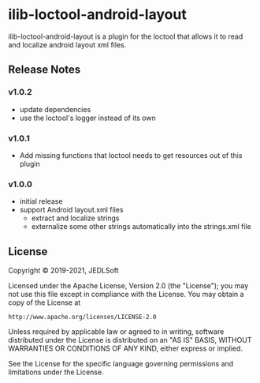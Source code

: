 # ilib-loctool-android-layout

ilib-loctool-android-layout is a plugin for the loctool that
allows it to read and localize android layout xml files.

## Release Notes

### v1.0.2

- update dependencies
- use the loctool's logger instead of its own

### v1.0.1

- Add missing functions that loctool needs to get resources out of this plugin

### v1.0.0

- initial release
- support Android layout.xml files
    - extract and localize strings
    - externalize some other strings automatically into the strings.xml file

## License

Copyright © 2019-2021, JEDLSoft

Licensed under the Apache License, Version 2.0 (the "License");
you may not use this file except in compliance with the License.
You may obtain a copy of the License at

    http://www.apache.org/licenses/LICENSE-2.0

Unless required by applicable law or agreed to in writing, software
distributed under the License is distributed on an "AS IS" BASIS,
WITHOUT WARRANTIES OR CONDITIONS OF ANY KIND, either express or implied.

See the License for the specific language governing permissions and
limitations under the License.
